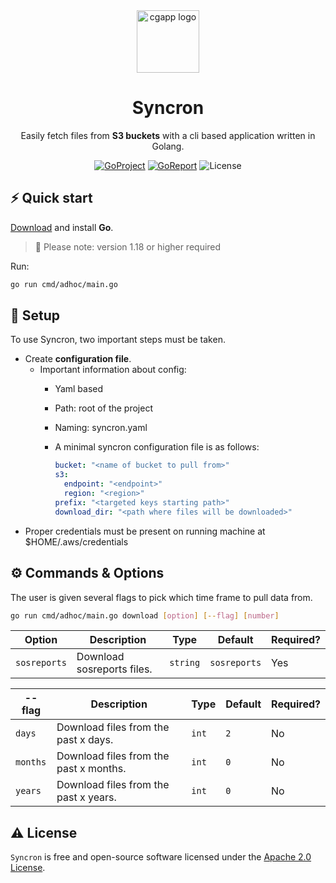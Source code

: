 <div align="center">
  <img alt="cgapp logo" src="https://seeklogo.com/images/G/go-logo-046185B647-seeklogo.com.png" width="100px"/>

# Syncron

Easily fetch files from **S3 buckets** with a cli based application written in Golang.

[![GoProject](https://img.shields.io/badge/Go-1.18+-00ADD8?style=for-the-badge&logo=go)](https://github.com/RedHatCRE/syncron) [![GoReport](https://img.shields.io/badge/Go_report-A+-success?style=for-the-badge&logo=none)](https://goreportcard.com/badge/github.com/redhatcre/syncron) ![License](https://img.shields.io/badge/license-apache_2.0-red?style=for-the-badge&logo=none)
</div>

## ⚡️ Quick start

[Download](https://golang.org/dl/) and install **Go**. 

> 🔔 Please note: version 1.18 or higher required

Run:

```bash
go run cmd/adhoc/main.go
```

## 📖 Setup

To use Syncron, two important steps must be taken.

- Create **configuration file**. 
    - Important information about config:
        - Yaml based
        - Path: root of the project
        - Naming: syncron.yaml
        - A minimal syncron configuration file is as follows:


            ```yaml
            bucket: "<name of bucket to pull from>"
            s3:
              endpoint: "<endpoint>"
              region: "<region>"
            prefix: "<targeted keys starting path>"
            download_dir: "<path where files will be downloaded>"
            ```
- Proper credentials must be present on running machine at $HOME/.aws/credentials


## ⚙️ Commands & Options


The user is given several flags to pick which time frame to pull data from.

```bash
go run cmd/adhoc/main.go download [option] [--flag] [number]
```

| Option | Description                                              | Type   | Default | Required? |
|--------|----------------------------------------------------------|--------|---------|-----------|
| `sosreports`   | Download sosreports files.| `string` | `sosreports` | Yes        |

| --flag | Description                                              | Type   | Default | Required? |
|--------|----------------------------------------------------------|--------|---------|-----------|
| `days`   | Download files from the past x days. | `int` | `2` | No        |
| `months`   | Download files from the past x months. | `int` | `0` | No        |
| `years`   | Download files from the past x years. | `int` | `0` | No        |



## ⚠️ License

`Syncron` is free and open-source software licensed under the [Apache 2.0 License](https://github.com/RedHatCRE/syncron/blob/main/LICENSE). 